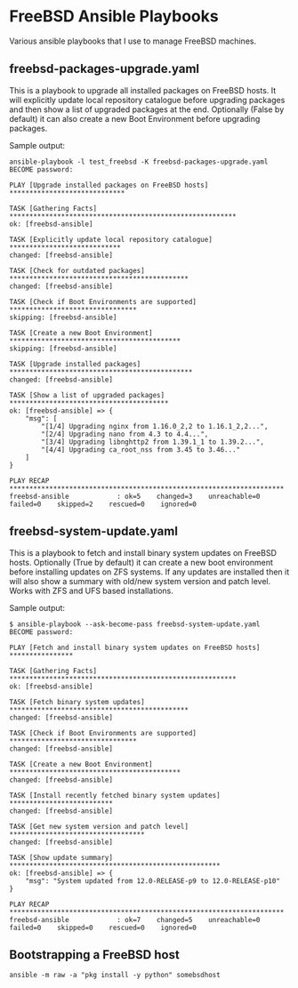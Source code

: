 # FreeBSD Ansible Playbooks

Various ansible playbooks that I use to manage FreeBSD machines.

## freebsd-packages-upgrade.yaml

This is a playbook to upgrade all installed packages on FreeBSD hosts.
It will explicitly update local repository catalogue before upgrading packages and then show a list of upgraded packages at the end. Optionally (False by default) it can also create a new Boot Environment before upgrading packages.

Sample output:

```shell
ansible-playbook -l test_freebsd -K freebsd-packages-upgrade.yaml
BECOME password:

PLAY [Upgrade installed packages on FreeBSD hosts] *****************************

TASK [Gathering Facts] *********************************************************
ok: [freebsd-ansible]

TASK [Explicitly update local repository catalogue] ****************************
changed: [freebsd-ansible]

TASK [Check for outdated packages] *********************************************
changed: [freebsd-ansible]

TASK [Check if Boot Environments are supported] ********************************
skipping: [freebsd-ansible]

TASK [Create a new Boot Environment] *******************************************
skipping: [freebsd-ansible]

TASK [Upgrade installed packages] **********************************************
changed: [freebsd-ansible]

TASK [Show a list of upgraded packages] ****************************************
ok: [freebsd-ansible] => {
    "msg": [
        "[1/4] Upgrading nginx from 1.16.0_2,2 to 1.16.1_2,2...", 
        "[2/4] Upgrading nano from 4.3 to 4.4...", 
        "[3/4] Upgrading libnghttp2 from 1.39.1_1 to 1.39.2...", 
        "[4/4] Upgrading ca_root_nss from 3.45 to 3.46..."
    ]
}

PLAY RECAP *********************************************************************
freebsd-ansible            : ok=5    changed=3    unreachable=0    failed=0    skipped=2    rescued=0    ignored=0
```

## freebsd-system-update.yaml

This is a playbook to fetch and install binary system updates on FreeBSD hosts. Optionally (True by default) it can create a new boot environment before installing updates on ZFS systems. If any updates are installed then it will also show a summary with old/new system version and patch level. Works with ZFS and UFS based installations.

Sample output:

```shell
$ ansible-playbook --ask-become-pass freebsd-system-update.yaml
BECOME password:

PLAY [Fetch and install binary system updates on FreeBSD hosts] ****************

TASK [Gathering Facts] *********************************************************
ok: [freebsd-ansible]

TASK [Fetch binary system updates] *********************************************
changed: [freebsd-ansible]

TASK [Check if Boot Environments are supported] ********************************
changed: [freebsd-ansible]

TASK [Create a new Boot Environment] *******************************************
changed: [freebsd-ansible]

TASK [Install recently fetched binary system updates] **************************
changed: [freebsd-ansible]

TASK [Get new system version and patch level] **********************************
changed: [freebsd-ansible]

TASK [Show update summary] *****************************************************
ok: [freebsd-ansible] => {
    "msg": "System updated from 12.0-RELEASE-p9 to 12.0-RELEASE-p10"
}

PLAY RECAP *********************************************************************
freebsd-ansible            : ok=7    changed=5    unreachable=0    failed=0    skipped=0    rescued=0    ignored=0
```

## Bootstrapping a FreeBSD host

```shell
ansible -m raw -a "pkg install -y python" somebsdhost
```
